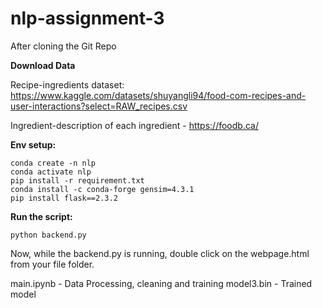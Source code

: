 # nlp-assignment-3

After cloning the Git Repo

**Download Data**

Recipe-ingredients dataset: https://www.kaggle.com/datasets/shuyangli94/food-com-recipes-and-user-interactions?select=RAW_recipes.csv

Ingredient-description of each ingredient - https://foodb.ca/ 

**Env setup:**
```shell
conda create -n nlp
conda activate nlp
pip install -r requirement.txt
conda install -c conda-forge gensim=4.3.1
pip install flask==2.3.2
```

**Run the script:**
```shell
python backend.py
```
Now, while the backend.py is running, double click on the webpage.html from your file folder.


main.ipynb - Data Processing, cleaning and training
model3.bin - Trained model
